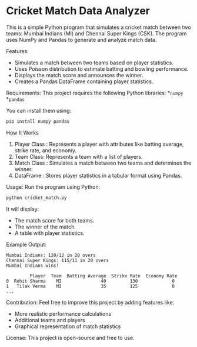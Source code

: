 # Cricket Match Data Analyzer

This is a simple Python program that simulates a cricket match between two teams: Mumbai Indians (MI) and Chennai Super Kings (CSK). The program uses NumPy and Pandas to generate and analyze match data.

 Features:
* Simulates a match between two teams based on player statistics.
* Uses Poisson distribution to estimate batting and bowling performance.
* Displays the match score and announces the winner.
* Creates a Pandas DataFrame containing player statistics.

Requirements:
This project requires the following Python libraries:
*`numpy`
*`pandas`

You can install them using:
```bash
pip install numpy pandas
```

 How It Works
1. Player Class : Represents a player with attributes like batting average, strike rate, and economy.
2. Team Class: Represents a team with a list of players.
3. Match Class : Simulates a match between two teams and determines the winner.
4. DataFrame : Stores player statistics in a tabular format using Pandas.

 Usage:
Run the program using Python:
```bash
python cricket_match.py
```
It will display:
* The match score for both teams.
* The winner of the match.
* A table with player statistics.

 Example Output:
```
Mumbai Indians: 120/12 in 20 overs
Chennai Super Kings: 115/11 in 20 overs
Mumbai Indians wins!

         Player  Team  Batting Average  Strike Rate  Economy Rate
0  Rohit Sharma    MI               40         130             0
1   Tilak Verma    MI               35         125             0
...
```

 Contribution:
Feel free to improve this project by adding features like:
* More realistic performance calculations
* Additional teams and players
* Graphical representation of match statistics

 License:
This project is open-source and free to use.

